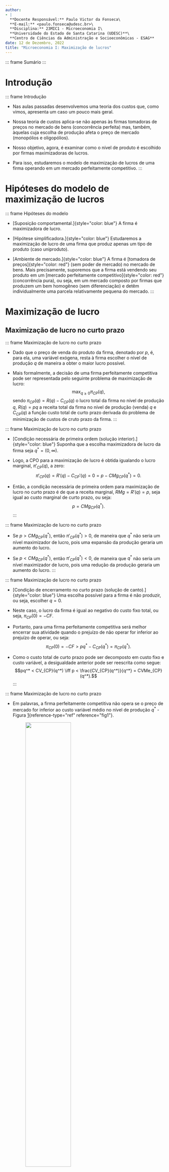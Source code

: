 ```yaml
---
author:
- |
  **Docente Responsável:** Paulo Victor da Fonseca\
  **E-mail:** <paulo.fonseca@udesc.br>\
  **Disciplina:** 23MIC1 - Microeconomia I\
  **Universidade do Estado de Santa Catarina (UDESC)**\
  **Centro de Ciências da Administração e Socioeconômicas - ESAG**
date: 12 de Dezembro, 2022
title: "Microeconomia I: Maximização de lucros"
---
```


::: frame
Sumário
:::

# Introdução

::: frame
Introdução

-   Nas aulas passadas desenvolvemos uma teoria dos custos que, como
    vimos, apresenta um caso um pouco mais geral.

-   Nossa teoria de custos aplica-se não apenas às firmas tomadoras de
    preços no mercado de bens (concorrência perfeita) mas, também,
    àquelas cuja escolha de produção afeta o preço de mercado
    (monopólios e oligopólios).

-   Nosso objetivo, agora, é examinar como o nível de produto é
    escolhido por firmas maximizadoras de lucros.

-   Para isso, estudaremos o modelo de maximização de lucros de uma
    firma operando em um mercado perfeitamente competitivo.
:::

# Hipóteses do modelo de maximização de lucros

::: frame
Hipóteses do modelo

-   [Suposição comportamental.]{style="color: blue"} A firma é
    maximizadora de lucro.

-   [Hipótese simplificadora.]{style="color: blue"} Estudaremos a
    maximização de lucro de uma firma que produz apenas um tipo de
    produto (caso uniproduto).

-   [Ambiente de mercado.]{style="color: blue"} A firma é [tomadora de
    preços]{style="color: red"} (sem poder de mercado) no mercado de
    bens. Mais precisamente, suporemos que a firma está vendendo seu
    produto em um [mercado perfeitamente
    competitivo]{style="color: red"} (concorrência pura), ou seja, em um
    mercado composto por firmas que produzem um bem homogêneo (sem
    diferenciação) e detêm individualmente uma parcela relativamente
    pequena do mercado.
:::

# Maximização de lucro

## Maximização de lucro no curto prazo

::: frame
Maximização de lucro no curto prazo

-   Dado que o preço de venda do produto da firma, denotado por $p$, é,
    para ela, uma variável exógena, resta à firma escolher o nível de
    produção $q$ de maneira a obter o maior lucro possível.

-   Mais formalmente, a decisão de uma firma perfeitamente competitiva
    pode ser representada pelo seguinte problema de maximização de
    lucro: $$\max_{q \geq 0} \pi_{CP}(q),
                \label{eq1}$$ sendo $\pi_{CP}(q) = R(q) - C_{CP}(q)$ o
    lucro total da firma no nível de produção $q$, $R(q) = pq$ a receita
    total da firma no nível de produção (venda) $q$ e $C_{CP}(q)$ a
    função custo total de curto prazo derivada do problema de
    minimização de custos de cruto prazo da firma.
:::

::: frame
Maximização de lucro no curto prazo

-   [Condição necessária de primeira ordem (solução
    interior).]{style="color: blue"} Suponha que a escolha maximizadora
    de lucro da firma seja $q^* = (0, \infty)$.

-   Logo, a CPO para a maximização de lucro é obtida igualando o lucro
    marginal, $\pi'_{CP}(q)$, a zero:
    $$\pi'_{CP}(q) = R'(q) - C_{CP}'(q) = 0 = p - CMg_{CP}(q^*) = 0.
            \label{eq2}$$

-   Então, a condição necessária de primeira ordem para maximização de
    lucro no curto prazo é de que a receita marginal, $RMg = R'(q) = p$,
    seja igual ao custo marginal de curto prazo, ou seja:
    $$p = CMg_{CP}(q^*).
                \label{eq3}$$
:::

::: frame
Maximização de lucro no curto prazo

-   Se $p > CMg_{CP}(q^*)$, então $\pi'_{CP}(q^*) > 0$, de maneira que
    $q^*$ não seria um nível maximizador de lucro, pois uma expansão da
    produção geraria um aumento do lucro.

-   Se $p < CMg_{CP}(q^*)$, então $\pi'_{CP}(q^*) < 0$, de maneira que
    $q^*$ não seria um nível maximizador de lucro, pois uma redução da
    produção geraria um aumento do lucro.
:::

::: frame
Maximização de lucro no curto prazo

-   [Condição de encerramento no curto prazo (solução de
    canto).]{style="color: blue"} Uma escolha possível para a firma é
    não produzir, ou seja, escolher $q = 0$.

-   Neste caso, o lucro da firma é igual ao negativo do custo fixo
    total, ou seja, $\pi_{CP}(0) = -CF$.

-   Portanto, para uma firma perfeitamente competitiva será melhor
    encerrar sua atividade quando o prejuízo de não operar for inferior
    ao prejuízo de operar, ou seja:
    $$\pi_{CP}(0) = -CF > pq^* - C_{CP}(q^*) = \pi_{CP}(q^*).$$

-   Como o custo total de curto prazo pode ser decomposto em custo fixo
    e custo variável, a desigualdade anterior pode ser reescrita como
    segue:
    $$pq^* < CV_{CP}(q^*) \iff p < \frac{CV_{CP}(q^*)}{q^*} = CVMe_{CP}(q^*).$$
:::

::: frame
Maximização de lucro no curto prazo

-   Em palavras, a firma perfeitamente competitiva não opera se o preço
    de mercado for inferior ao custo variável médio no nível de produção
    $q^*$ - Figura [1](#fig1){reference-type="ref" reference="fig1"}.

    <figure id="fig1">
    <img src="fig232.JPG" style="width:60.0%" />
    <figcaption>Custo marginal e oferta. Fonte: Varian (2015).</figcaption>
    </figure>
:::

::: frame
Maximização de lucro no curto prazo

-   Na Figura [1](#fig1){reference-type="ref" reference="fig1"}, embora
    haja dois níveis de produção em que o preço se iguala ao custo
    marginal, a quantidade ofertada que maximiza lucro só pode situar-se
    na parte de inclinação ascendente da curva de custo marginal - pela
    condição de segunda ordem para maximização de lucro.

-   A firma não operará nos pontos da curva de custo marginal situados
    abaixo da curva de custo médio porque poderia obter maiores lucros
    (menores perdas) se encerrasse suas atividades.
:::

::: frame
Maximização de lucro no curto prazo

-   [Curva de oferta de curto prazo inversa de uma firma perfeitamente
    competitiva.]{style="color: blue"} É a função que associa a cada
    nível de produção $q > 0$ da firma o correspondente valor do preço
    de mercado que tornaria $q$ a escolha maximizadora de lucro.
    Formalmente: $$p = CMg_{CP}(q), \qquad \forall q \geq \bar{q},$$
    sendo $\bar{q}$ o nível de produção no qual o custo variável médio
    de curto prazo é mínimo, ou seja, o ponto definido implicitamente
    pela condição $CMg_{CP}(\bar{q}) = CVMe_{CP}(\bar{q})$.
:::

::: frame
Maximização de lucro no curto prazo

-   [Curva de oferta de curto prazo de uma firma perfeitamente
    competitiva.]{style="color: blue"} É a função que associa a cada
    nível de preço $p > CVMe(\bar{q})$ a quantidade $q$ do bem que uma
    firma produz para maximizar seu lucro.

-   Em outras palavras, tal função oferta é a inversa da função custo
    marginal de curto prazo, ou seja:
    $$q^* = CMg_{CP}^{-1}(p), \qquad \forall p \geq CVMe(\bar{q}).$$
:::

::: frame
Maximização de lucro no curto prazo

<figure id="fig2">
<img src="canto2.JPG" style="width:70.0%" />
<figcaption>Custo variável médio e oferta. Fonte: Varian
(2015).</figcaption>
</figure>
:::

::: frame
Maximização de lucro no curto prazo

-   A Figura [2](#fig2){reference-type="ref" reference="fig2"} mostra
    que a curva de oferta é a parte ascendente da curva de custo
    marginal que está acima da curva de custo variável médio.

-   A firma não operará nos pontos da curva de custo marginal situados
    abaixo da curva de custo médio porque poderia obter maiores lucros
    (menores perdas) se fechasse suas atividades.
:::

::: frame
Exercício

-   Considere uma função de produção do tipo Cobb-Douglas, no curto
    prazo, $q = f(\bar{k},l) = \bar{k}^\alpha l^\beta$.

-   A função custo de curto prazo é dada por:
    $$C_{CP}(q) = v\bar{k} + wq^{1/\beta}\bar{k}^{-\alpha/\beta}.$$

-   Portanto, o problema de maximização de lucro da firma é dado por:
    $$\max_{q} pq - v\bar{k} - wq^{1/\beta}\bar{k}^{-\alpha/\beta}.$$

-   A escolha ótima de quantidade produzida será, portanto:
    $$q^* = \left(\frac{w}{\beta}\right)^{-\beta/(1-\beta)}\bar{k}^{\alpha/(1-\beta)}p^{\beta/(1-\beta)}.$$
:::

::: frame
Exercício

-   A função de oferta apresenta algumas características familiares:

    1.  A curva de oferta é positivamente inclinada - aumentos nos
        preços $p$ faz com que a firma produza mais pois está disposta a
        incorrer em um custo marginal mais alto.

    2.  A curva de oferta é deslocada para a esquerda por aumentos na
        taxa de salário, $w$ - ou seja, para um dado nível de preço de
        produto, a quantidade ofertada é menor se a taxa salarial for
        maior.

    3.  A curva de oferta é deslocada para a direita se tivermos
        aumentos no insumo capital $\bar{k}$ - com um estoque de capital
        maior no curto prazo, a firma incorre em um nível determinado de
        custo marginal de curto prazo a um nível de produção maior.

    4.  A taxa de aluguel de capital, $v$, é irrelevante para as
        decisões de oferta de curto prazo porque é somente um componente
        de custos fixos.
:::

## Maximização de lucro no longo prazo

::: frame
Maximização de lucro no longo prazo

-   Dado o preço de venda do produto, uma firma perfeitamente
    competitiva escolhe o nível de produção $q$ de maneira a obter o
    maior lucro possível ajustando, se necessário, todos os fatores de
    produção.

-   No caso do longo prazo, então, o problema de maximização de lucro é:
    $$\max_{q \geq 0} \pi(q),
                \label{eq4}$$ sendo $\pi(q) = R(q) - C(q)$ o lucro total
    de longo prazo da firma no nível de produção $q$, $R(q) = pq$ é a
    receita total da firma no nível de produção (venda) $q$ e $C(q)$ é a
    função custo total de longo prazo derivada do problema de
    minimização de custos de longo prazo da firma.
:::

::: frame
Maximização de lucro no longo prazo

-   [Condição necessária de primeira ordem (solução
    interior).]{style="color: blue"} Suponha que a escolha maximizadora
    de lucro da firma seja $q^* = (0, \infty)$. Logo, a condição
    necessária de primeira ordem para a maximização de lucro é obtida
    igualando o lucro marginal, $\pi'(q)$, a zero:
    $$\pi'(q^*) = R'(q^*) - C'(q^*) = p - CMg(q^*) = 0.
                \label{eq5}$$

-   Então, a condição necessária para maximização do lucro no longo
    prazo é de que a receita marginal seja igual ao custo marginal, ou
    seja: $$p = CMg(q^*).
                \label{eq6}$$
:::

::: frame
Maximização de lucro no longo prazo

-   [Condição de encerramento no longo prazo (solução de
    canto).]{style="color: blue"} No longo prazo uma firma pode sair do
    mercado, ou seja, escolher $q = 0$.

-   Nesse caso, como não há custo fixo, o lucro da firma é nulo, ou
    seja, $\pi(0) = 0$.

-   Portanto, para uma firma perfeitamente competitiva será melhor sair
    do mercado se: $$\pi(q^*) = pq^* - C(q^*) < 0 = \pi(0).
                \label{eq7}$$

-   A desigualdade em ([\[eq7\]](#eq7){reference-type="ref"
    reference="eq7"}) pode ser reescrita como:
    $$pq^* < C(q^*) \iff p < CMe(q^*).
                \label{eq8}$$
:::

::: frame
Maximização de lucro no longo prazo

-   Enfim, a firma perfeitamente competitiva sai do mercado se o preço
    de mercado for inferior ao seu custo médio de longo prazo na escolha
    $q^*$.
:::

::: frame
Maximização de lucro no longo prazo

-   [Curva de oferta de longo prazo inversa de uma firma perfeitamente
    competitiva.]{style="color: blue"} É a função que associa a cada
    nível de produção $q > 0$ da firma o correspondente valor do preço
    de mercado que tornaria $q$ a escolha maximizadora de lucro.
    Formalmente: $$p = CMg(q), \qquad \forall q \geq \tilde{q},$$ sendo
    $\tilde{q}$ o nível de produção no qual o custo médio de longo prazo
    (que é igual ao custo variável médio de longo prazo) é mínimo, ou
    seja, o ponto definido implicitamente pela condição
    $CMg(\tilde{q}) = CMe(\tilde{q})$.
:::

::: frame
Maximização de lucro no longo prazo

-   [Curva de oferta de longo prazo de uma firma perfeitamente
    competitiva.]{style="color: blue"} É a função que associa a cada
    nível de preço $p > CMe(\tilde{q})$ a quantidade $q$ do bem que uma
    firma produz para maximizar seu lucro.

-   Em outros termos, tal função oferta é a inversa da função custo
    marginal de longo prazo, ou seja:
    $$S(p) = CMg^{-1}(p), \qquad \forall p \geq CMe(\tilde{q}).$$
:::

::: frame
Maximização de lucro no longo prazo

<figure id="fig3">
<img src="ofertalp.JPG" style="width:60.0%" />
<figcaption>Curva de oferta no longo prazo. Fonte: Varian
(2015).</figcaption>
</figure>
:::

::: frame
Maximização de lucro no longo prazo

-   Como evidenciado na Figura [3](#fig3){reference-type="ref"
    reference="fig3"}, a curva de oferta de longo prazo será a parte de
    inclinação ascendente da curva de custo marginal de longo prazo que
    se situa acima da curva de custo médio.
:::

::: thebibliography
MAS-COLELL, A.; WHINSTON M.D.; GREEN, J.R. Microeconomic Theory. New
York: Oxford University Press, 1995.

NICHOLSON, W.; SNYDER C. Teoria microeconômica: Princípios básicos e
aplicações. Cengage Learning Brasil, 2019. Disponível em:
[app.minhabiblioteca.com.br/books/9788522127030](https://app.minhabiblioteca.com.br/books/9788522127030/)

RESENDE, J. G. L. Microeconomia I: Notas de Aula.

VARIAN, H. R. Intermediate Microeconomics: A modern approach. 7.ed. New
York: W.W. Norton & Company, 2006.
:::
